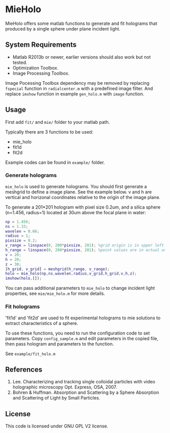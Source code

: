 # MieHolo

MieHolo offers some matlab functions to generate and fit holograms
that produced by a single sphere under plane incident light.

## System Requirements

* Matlab R2013b or newer, earlier versions should also work but not tested.
* Optimization Toolbox.
* Image Processing Toolbox. 

Image Pocessing Toolbox dependency may be removed by replacing `fspecial`
function in `radialcenter.m` with a predefined image filter. And replace
`imshow` function in example `gen_holo.m` with `image` function.


## Usage
First add `fit/` and `mie/` folder to your matlab path.

Typically there are 3 functions to be used:

* mie_holo
* fit1d
* fit2d

Example codes can be found  in `example/` folder.

### Generate holograms

`mie_holo` is used to generate holograms.
You should first generate a meshgrid to define a image plane. 
See the example below.
v and h are vertical and horizonal coordinates relative to the 
origin of the image plane.

To generate a 201*201 hologram with pixel size 0.2um, and a silica sphere
(n=1.456, radius=1) located at 30um above the focal plane in water:

```matlab
np = 1.456;
ns = 1.33;
wavelen = 0.66;
radius = 1;
pixsize = 0.2;
v_range = linspace(0, 200*pixsize, 201); %grid origin is in upper left conner
h_range = linspace(0, 200*pixsize, 201); %point values are in actual unit
v = 20;
h = 20;
z = 30;
[h_grid, v_grid] = meshgrid(h_range, v_range);
holo = mie_holo(np,ns,wavelen,radius,v_grid,h_grid,v,h,z);
imshow(holo,[]);
```
You can pass additional parameters to `mie_holo` to change incident light
properties, see `mie/mie_holo.m` for more details.

### Fit holograms

'fit1d' and 'fit2d' are used to fit experimental holograms to mie solutions
to extract characteristics of a sphere.

To use these functions, you need to run the configuration code to set parameters.
Copy `config_sample.m` and edit parameters in the copied file,
then pass hologram and parameters to the function.

See `example/fit_holo.m`

## References
1. Lee. Characterizing and tracking single colloidal particles with video holographic microscopy Opt. Express, OSA, 2007.
2. Bohren & Huffman. Absorption and Scattering by a Sphere Absorption and Scattering of Light by Small Particles.

## License
This code is licensed under GNU GPL V2 license.
